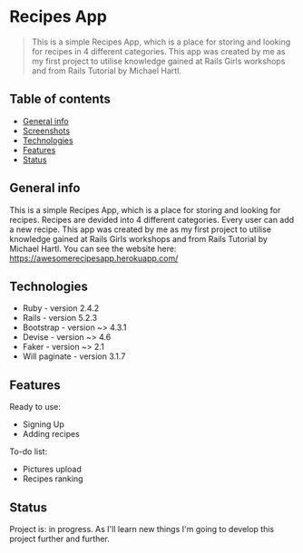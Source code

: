 # Recipes App
> This is a simple Recipes App, which is a place for storing and looking for recipes in 4 different categories. This app was created by me as my first project to utilise knowledge gained at Rails Girls workshops and from Rails Tutorial by Michael Hartl.

## Table of contents
* [General info](#general-info)
* [Screenshots](#screenshots)
* [Technologies](#technologies)
* [Features](#features)
* [Status](#status)

## General info
This is a simple Recipes App, which is a place for storing and looking for recipes. Recipes are devided into 4 different categories. Every user can add a new recipe.
This app was created by me as my first project to utilise knowledge gained at Rails Girls workshops and from Rails Tutorial by Michael Hartl.
You can see the website here: https://awesomerecipesapp.herokuapp.com/

## Technologies
* Ruby - version 2.4.2
* Rails - version 5.2.3
* Bootstrap - version ~> 4.3.1
* Devise - version ~> 4.6
* Faker -  version ~> 2.1
* Will paginate - version 3.1.7

## Features
Ready to use:
* Signing Up
* Adding recipes

To-do list:
* Pictures upload
* Recipes ranking

## Status
Project is: in progress. As I'll learn new things I'm going to develop this project further and further.
